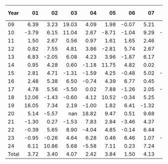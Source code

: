 | Year   |               01   |               02   |               03   |               04   |               05   |               06   |               07   |               08   |               09   |               10   |               11   |               12   |     Total ,     |
|:-------|-------------------:|-------------------:|-------------------:|-------------------:|-------------------:|-------------------:|-------------------:|-------------------:|-------------------:|-------------------:|-------------------:|-------------------:|----------------:|
| 09     |               6.39 |               3.23 |              19.03 |               4.09 |               1.98 |              -0.07 |               5.21 |               3.20 |               3.93 |              -0.45 |               4.78 |              12.35 |            5.31 |
| 10     |              -3.79 |               6.15 |              11.04 |               2.67 |              -8.71 |              -1.04 |               9.29 |              -1.90 |               5.60 |               3.68 |               5.68 |               1.49 |            2.51 |
| 11     |               1.50 |               2.67 |               0.56 |               0.97 |               1.61 |               1.65 |               2.46 |               0.77 |               0.58 |              10.70 |               6.85 |               4.38 |            2.89 |
| 12     |               0.82 |               7.55 |               4.81 |               3.86 |              -2.81 |               5.74 |               2.67 |               6.41 |               3.11 |               0.33 |               1.98 |               1.95 |            3.04 |
| 13     |               6.83 |              -2.05 |               6.08 |               4.23 |               3.96 |              -1.87 |               6.17 |               0.40 |               4.20 |               7.26 |               5.08 |               2.75 |            3.59 |
| 14     |               0.95 |               4.28 |               0.60 |              -1.18 |              11.75 |               4.82 |               0.02 |               6.35 |              -1.57 |               4.30 |               6.97 |              -0.18 |            3.09 |
| 15     |               2.81 |               4.71 |              -1.31 |              -1.59 |               4.25 |              -0.48 |               5.02 |              -1.25 |               4.28 |               8.11 |               0.64 |              -2.25 |            1.91 |
| 16     |               2.48 |               5.38 |               6.50 |              -0.74 |               4.39 |               6.77 |               0.45 |               0.14 |               1.08 |              -2.65 |               7.38 |              -0.65 |            2.54 |
| 17     |               4.78 |               5.56 |              -5.50 |               0.02 |               7.88 |              -1.26 |               2.05 |              -0.90 |               5.66 |               2.76 |               3.92 |              -0.66 |            2.03 |
| 18     |              12.06 |              -1.43 |              -0.60 |               4.12 |              10.52 |              -0.34 |               5.25 |               3.38 |               1.14 |              -4.90 |               8.38 |              -2.02 |            2.96 |
| 19     |              16.05 |               7.34 |               2.19 |              -1.00 |               1.82 |               6.41 |              -1.32 |               6.06 |              -0.34 |               0.35 |               4.23 |               0.27 |            3.51 |
| 20     |               5.14 |              -5.57 |             nan    |              18.82 |               9.47 |               0.51 |               9.68 |               1.65 |              -4.88 |              -2.34 |               9.61 |               7.37 |            4.50 |
| 21     |              -1.30 |               0.27 |              -1.53 |               7.83 |               2.84 |              -3.46 |               4.37 |               2.67 |              -0.17 |               9.28 |              -1.42 |               6.01 |            2.12 |
| 22     |              -0.39 |               5.65 |               8.90 |              -4.04 |               4.85 |              -0.14 |               6.44 |               8.93 |              -1.28 |              18.07 |              -0.66 |              -1.85 |            3.71 |
| 23     |              -0.95 |              -0.26 |               4.64 |               6.28 |               0.46 |               6.46 |               1.07 |              -0.57 |              -5.00 |               1.31 |              19.02 |              11.92 |            3.70 |
| 24     |               6.11 |              10.86 |               5.68 |              -5.58 |               7.11 |               0.23 |               7.24 |               1.31 |               1.04 |               2.34 |             nan    |             nan    |            3.64 |
| Total  |               3.72 |               3.40 |               4.07 |               2.42 |               3.84 |               1.50 |               4.13 |               2.29 |               1.09 |               3.64 |               5.50 |               2.73 |            3.19 |